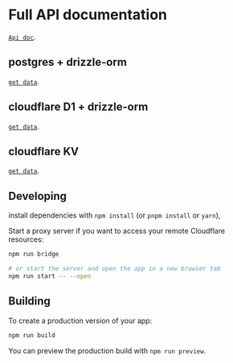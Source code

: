 # Full API documentation

 [`Api doc`](https://cloudflare-fullstack.pages.dev/doc/).

 

## postgres + drizzle-orm
[`get data`](https://cloudflare-fullstack.pages.dev/api/pg).

## cloudflare D1 + drizzle-orm
[`get data`](https://cloudflare-fullstack.pages.dev/api/d1).

## cloudflare KV 
[`get data`](https://cloudflare-fullstack.pages.dev/api/kv).



## Developing

install dependencies with `npm install` (or `pnpm install` or `yarn`),

Start a proxy server if you want to access your remote Cloudflare resources:

```bash
npm run bridge

# or start the server and open the app in a new browser tab
npm run start -- --open
```

## Building

To create a production version of your app:

```bash
npm run build
```

You can preview the production build with `npm run preview`.

